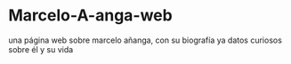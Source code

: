 # Marcelo-A-anga-web
una página web sobre marcelo añanga, con su biografía ya datos curiosos sobre él y su vida
